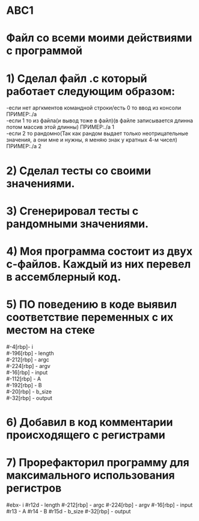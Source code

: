 # ABC1
# Файл со всеми моими действиями с программой
# 1) Сделал файл .c который работает следующим образом:
-если нет аргкментов командной строки/есть 0 то ввод из консоли ПРИМЕР:./a <br />
-если 1 то из файла(и вывод тоже в файл)(в файле записывается длинна потом массив этой длинны) ПРИМЕР:./a 1 <br />
-если 2 то рандомно(Так как рандом выдает только неотрицательные значения, а они мне и нужны, я меняю знак у кратных 4-м чисел) ПРИМЕР:./a 2<br />
# 2) Сделал тесты со своими значениями.
# 3) Сгенерировал тесты с рандомными значениями.
# 4) Моя программа состоит из двух c-файлов. Каждый из них перевел в ассемблерный код.
# 5) ПО поведению в коде выявил соответствие переменных с их местом на стеке
#-4[rbp]- i <br />
#-196[rbp] - length <br />
#-212[rbp] - argc <br />
#-224[rbp] - argv <br />
#-16[rbp] - input <br />
#-112[rbp] - A <br />
#-192[rbp] - B <br />
#-20[rbp] - b_size <br />
#-32[rbp] - output <br />
# 6) Добавил в код комментарии происходящего с регистрами
# 7) Прорефакторил программу для максимального использования регистров 
#ebx- i
#r12d - length
#-212[rbp] - argc
#-224[rbp] - argv
#-16[rbp] - input
#r13 - A
#r14 - B
#r15d - b_size
#-32[rbp] - output
